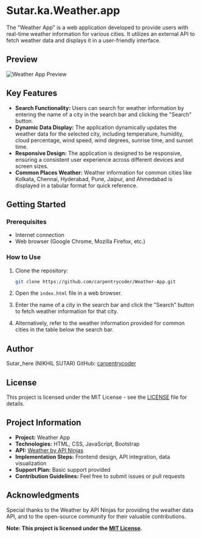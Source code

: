 # Sutar.ka.Weather.app

The "Weather App" is a web application developed to provide users with real-time weather information for various cities. It utilizes an external API to fetch weather data and displays it in a user-friendly interface.

## Preview

![Weather App Preview](weather_app_preview.png)

## Key Features

- **Search Functionality:** Users can search for weather information by entering the name of a city in the search bar and clicking the "Search" button.
- **Dynamic Data Display:** The application dynamically updates the weather data for the selected city, including temperature, humidity, cloud percentage, wind speed, wind degrees, sunrise time, and sunset time.
- **Responsive Design:** The application is designed to be responsive, ensuring a consistent user experience across different devices and screen sizes.
- **Common Places Weather:** Weather information for common cities like Kolkata, Chennai, Hyderabad, Pune, Jaipur, and Ahmedabad is displayed in a tabular format for quick reference.

## Getting Started

### Prerequisites

- Internet connection
- Web browser (Google Chrome, Mozilla Firefox, etc.)

### How to Use

1. Clone the repository:

   ```bash
   git clone https://github.com/carpentrycoder/Weather-App.git
   ```

2. Open the `index.html` file in a web browser.

3. Enter the name of a city in the search bar and click the "Search" button to fetch weather information for that city.

4. Alternatively, refer to the weather information provided for common cities in the table below the search bar.

## Author

Sutar_here (NIKHIL SUTAR)
GitHub: [carpentrycoder](https://github.com/carpentrycoder)

## License

This project is licensed under the MIT License - see the [LICENSE](LICENSE) file for details.

## Project Information

- **Project:** Weather App
- **Technologies:** HTML, CSS, JavaScript, Bootstrap
- **API:** [Weather by API Ninjas](https://rapidapi.com/apininjas/api/weather-by-api-ninjas)
- **Implementation Steps:** Frontend design, API integration, data visualization
- **Support Plan:** Basic support provided
- **Contribution Guidelines:** Feel free to submit issues or pull requests

## Acknowledgments

Special thanks to the Weather by API Ninjas for providing the weather data API, and to the open-source community for their valuable contributions.

**Note: This project is licensed under the [MIT License](LICENSE).**
